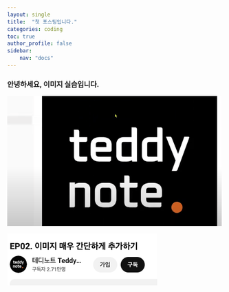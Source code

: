 ```yaml
---
layout: single
title:  "첫 포스팅입니다."
categories: coding
toc: true
author_profile: false
sidebar:
    nav: "docs"
---
```


### 안녕하세요, 이미지 실습입니다.

![image-20240912215355255](../images/2024-09-12-second/image-20240912215355255.png)

![image-20240912215614357](../images/2024-09-12-second/image-20240912215614357.png)
